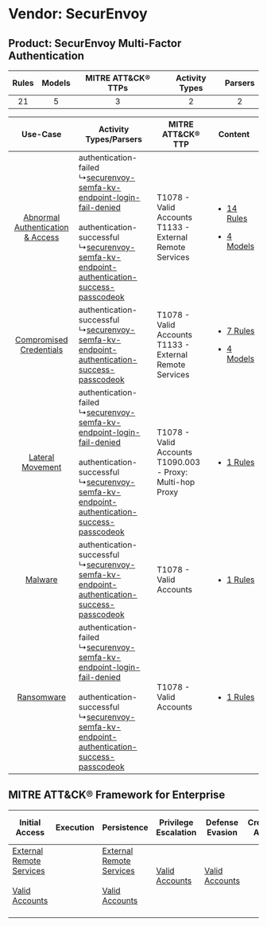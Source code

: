 Vendor: SecurEnvoy
==================
Product: SecurEnvoy Multi-Factor Authentication
-----------------------------------------------
| Rules | Models | MITRE ATT&CK® TTPs | Activity Types | Parsers |
|:-----:|:------:|:------------------:|:--------------:|:-------:|
|  21   |   5    |         3          |       2        |    2    |

|    Use-Case    | Activity Types/Parsers    | MITRE ATT&CK® TTP    | Content    |
|:----:| ---- | ---- | ---- |
| [Abnormal Authentication & Access](../../../UseCases/uc_abnormal_authentication_&_access.md) |  authentication-failed<br> ↳[securenvoy-semfa-kv-endpoint-login-fail-denied](Ps/pC_securenvoysemfakvendpointloginfaildenied.md)<br><br> authentication-successful<br> ↳[securenvoy-semfa-kv-endpoint-authentication-success-passcodeok](Ps/pC_securenvoysemfakvendpointauthenticationsuccesspasscodeok.md)<br> | T1078 - Valid Accounts<br>T1133 - External Remote Services<br>   | [<ul><li>14 Rules</li></ul><ul><li>4 Models</li></ul>](RM/r_m_securenvoy_securenvoy_multi-factor_authentication_Abnormal_Authentication_&_Access.md) |
|          [Compromised Credentials](../../../UseCases/uc_compromised_credentials.md)          |  authentication-successful<br> ↳[securenvoy-semfa-kv-endpoint-authentication-success-passcodeok](Ps/pC_securenvoysemfakvendpointauthenticationsuccesspasscodeok.md)<br>    | T1078 - Valid Accounts<br>T1133 - External Remote Services<br>   | [<ul><li>7 Rules</li></ul><ul><li>4 Models</li></ul>](RM/r_m_securenvoy_securenvoy_multi-factor_authentication_Compromised_Credentials.md)    |
|    [Lateral Movement](../../../UseCases/uc_lateral_movement.md)    |  authentication-failed<br> ↳[securenvoy-semfa-kv-endpoint-login-fail-denied](Ps/pC_securenvoysemfakvendpointloginfaildenied.md)<br><br> authentication-successful<br> ↳[securenvoy-semfa-kv-endpoint-authentication-success-passcodeok](Ps/pC_securenvoysemfakvendpointauthenticationsuccesspasscodeok.md)<br> | T1078 - Valid Accounts<br>T1090.003 - Proxy: Multi-hop Proxy<br> | [<ul><li>1 Rules</li></ul>](RM/r_m_securenvoy_securenvoy_multi-factor_authentication_Lateral_Movement.md)    |
|    [Malware](../../../UseCases/uc_malware.md)    |  authentication-successful<br> ↳[securenvoy-semfa-kv-endpoint-authentication-success-passcodeok](Ps/pC_securenvoysemfakvendpointauthenticationsuccesspasscodeok.md)<br>    | T1078 - Valid Accounts<br>    | [<ul><li>1 Rules</li></ul>](RM/r_m_securenvoy_securenvoy_multi-factor_authentication_Malware.md)    |
|    [Ransomware](../../../UseCases/uc_ransomware.md)    |  authentication-failed<br> ↳[securenvoy-semfa-kv-endpoint-login-fail-denied](Ps/pC_securenvoysemfakvendpointloginfaildenied.md)<br><br> authentication-successful<br> ↳[securenvoy-semfa-kv-endpoint-authentication-success-passcodeok](Ps/pC_securenvoysemfakvendpointauthenticationsuccesspasscodeok.md)<br> | T1078 - Valid Accounts<br>    | [<ul><li>1 Rules</li></ul>](RM/r_m_securenvoy_securenvoy_multi-factor_authentication_Ransomware.md)    |

MITRE ATT&CK® Framework for Enterprise
--------------------------------------
| Initial Access                                                                                                                                   | Execution | Persistence                                                                                                                                      | Privilege Escalation                                                | Defense Evasion                                                     | Credential Access | Discovery | Lateral Movement | Collection | Command and Control                                                                                                                       | Exfiltration | Impact |
| ------------------------------------------------------------------------------------------------------------------------------------------------ | --------- | ------------------------------------------------------------------------------------------------------------------------------------------------ | ------------------------------------------------------------------- | ------------------------------------------------------------------- | ----------------- | --------- | ---------------- | ---------- | ----------------------------------------------------------------------------------------------------------------------------------------- | ------------ | ------ |
| [External Remote Services](https://attack.mitre.org/techniques/T1133)<br><br>[Valid Accounts](https://attack.mitre.org/techniques/T1078)<br><br> |           | [External Remote Services](https://attack.mitre.org/techniques/T1133)<br><br>[Valid Accounts](https://attack.mitre.org/techniques/T1078)<br><br> | [Valid Accounts](https://attack.mitre.org/techniques/T1078)<br><br> | [Valid Accounts](https://attack.mitre.org/techniques/T1078)<br><br> |                   |           |                  |            | [Proxy: Multi-hop Proxy](https://attack.mitre.org/techniques/T1090/003)<br><br>[Proxy](https://attack.mitre.org/techniques/T1090)<br><br> |              |        |